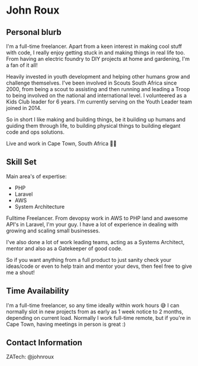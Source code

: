 # John Roux

## Personal blurb
I'm a full-time freelancer. Apart from a keen interest in making cool stuff with code, I really enjoy getting stuck in and making things in real life too. From having an electric foundry to DIY projects at home and gardening, I'm a fan of it all!

Heavily invested in youth development and helping other humans grow and challenge themselves.
I've been involved in Scouts South Africa since 2000, from being a scout to assisting and then running and leading a Troop to being involved on the national and international level.
I volunteered as a Kids Club leader for 6 years. I'm currently serving on the Youth Leader team joined in 2014.


So in short I like making and building things, be it building up humans and guiding them through life, to building physical things to building elegant code and ops solutions.

Live and work in Cape Town, South Africa 🚀🌄


## Skill Set
Main area's of expertise:
* PHP
* Laravel
* AWS
* System Architecture

Fulltime Freelancer. From devopsy work in AWS to PHP land and awesome API's in Laravel, I'm your guy. I have a lot of experience in dealing with growing and scaling small businesses.

I've also done a lot of work leading teams, acting as a Systems Architect, mentor and also as a Gatekeeper of good code.

So if you want anything from a full product to just sanity check your ideas/code or even to help train and mentor your devs, then feel free to give me a shout!


## Time Availability
I'm a full-time freelancer, so any time ideally within work hours 😅
I can normally slot in new projects from as early as 1 week notice to 2 months, depending on current load.
Normally I work full-time remote, but if you're in Cape Town, having meetings in person is great :)


## Contact Information
ZATech: @johnroux
